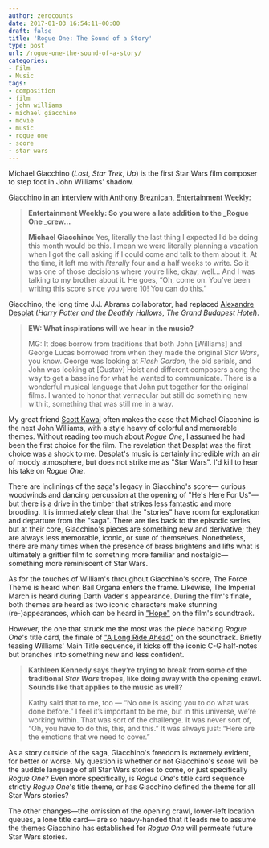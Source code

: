 ```yaml
---
author: zerocounts
date: 2017-01-03 16:54:11+00:00
draft: false
title: 'Rogue One: The Sound of a Story'
type: post
url: /rogue-one-the-sound-of-a-story/
categories:
- Film
- Music
tags:
- composition
- film
- john williams
- michael giacchino
- movie
- music
- rogue one
- score
- star wars
---
```


Michael Giacchino (_Lost_, _Star Trek_, _Up_) is the first Star Wars film composer to step foot in John Williams' shadow.

[Giacchino in an interview with Anthony Breznican, Entertainment Weekly](http://ew.com/article/2016/11/23/rogue-one-composer-michael-giacchino-music-star-wars-standalone/):

> **Entertainment Weekly: So you were a late addition to the _Rogue One _crew…**
>
> **Michael Giacchino:** Yes, literally the last thing I expected I’d be doing this month would be this. I mean we were literally planning a vacation when I got the call asking if I could come and talk to them about it. At the time, it left me with _literally_ four and a half weeks to write. So it was one of those decisions where you’re like, okay, well… And I was talking to my brother about it. He goes, “Oh, come on. You’ve been writing this score since you were 10! You can do this.”

Giacchino, the long time J.J. Abrams collaborator, had replaced [Alexandre Desplat](http://www.hollywoodreporter.com/heat-vision/star-wars-rogue-one-replaces-929387) (_Harry Potter and the Deathly Hallows_, _The Grand Budapest Hotel_).

> **EW: What inspirations will we hear in the music?**
>
> MG: It does borrow from traditions that both John [Williams] and George Lucas borrowed from when they made the original _Star Wars_, you know. George was looking at _Flash Gordon_, the old serials, and John was looking at [Gustav] Holst and different composers along the way to get a baseline for what he wanted to communicate. There is a wonderful musical language that John put together for the original films. I wanted to honor that vernacular but still do something new with it, something that was still me in a way.

My great friend [Scott Kawai](http://www.imdb.com/name/nm3076949/) often makes the case that Michael Giacchino is the next John Williams, with a style heavy of colorful and memorable themes. Without reading too much about _Rogue One_, I assumed he had been the first choice for the film. The revelation that Desplat was the first choice was a shock to me. Desplat's music is certainly incredible with an air of moody atmosphere, but does not strike me as "Star Wars". I'd kill to hear his take on _Rogue One_.

There are inclinings of the saga's legacy in Giacchino's score— curious woodwinds and dancing percussion at the opening of "He's Here For Us"— but there is a drive in the timber that strikes less fantastic and more brooding. It is immediately clear that the "stories" have room for exploration and departure from the "saga". There are ties back to the episodic series, but at their core, Giacchino's pieces are something new and derivative; they are always less memorable, iconic, or sure of themselves. Nonetheless, there are many times when the presence of brass brightens and lifts what is ultimately a grittier film to something more familiar and nostalgic— something more reminiscent of Star Wars.

As for the touches of William's throughout Giacchino's score, The Force Theme is heard when Bail Organa enters the frame. Likewise, The Imperial March is heard during Darth Vader's appearance. During the film's finale, both themes are heard as two iconic characters make stunning (re-)appearances, which can be heard in ["Hope"](https://itun.es/us/b21Ogb?i=1185111630) on the film's soundtrack.

However, the one that struck me the most was the piece backing _Rogue One_'s title card, the finale of ["A Long Ride Ahead"](https://itun.es/us/b21Ogb?i=1185111587) on the soundtrack. Briefly teasing Williams' Main Title sequence, it kicks off the iconic C-G half-notes but branches into something new and less confident.

> **Kathleen Kennedy says they’re trying to break from some of the traditional _Star Wars_ tropes, like doing away with the opening crawl. Sounds like that applies to the music as well?**
>
> Kathy said that to me, too — “No one is asking you to do what was done before.” I feel it’s important to be me, but in this universe, we’re working within. That was sort of the challenge. It was never sort of, “Oh, you have to do this, this, and this.” It was always just: “Here are the emotions that we need to cover.”

As a story outside of the saga, Giacchino's freedom is extremely evident, for better or worse. My question is whether or not Giacchino's score will be the audible language of all Star Wars stories to come, or just specifically _Rogue One_? Even more specifically, is _Rogue One_'s title card sequence strictly _Rogue One_'s title theme, or has Giacchino defined the theme for all Star Wars stories?

The other changes—the omission of the opening crawl, lower-left location queues, a lone title card— are so heavy-handed that it leads me to assume the themes Giacchino has established for _Rogue One_ will permeate future Star Wars stories.
